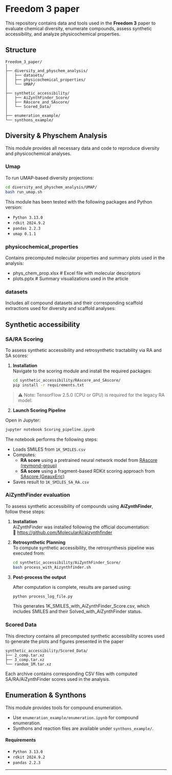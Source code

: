 
# Freedom 3 paper

This repository contains data and tools used in the **Freedom 3** paper to evaluate chemical diversity, enumerate compounds, assess synthetic accessibility, and analyze physicochemical properties.

##  Structure

```
Freedom_3_paper/
│
├── diversity_and_physchem_analysis/
│   ├── datasets/
│   ├── physicochemical_properties/
│   └── UMAP/
│
├── synthetic_accessibility/
│   ├── AiZynthFinder_Score/
│   ├── RAscore_and_SAscore/
│   └── Scored_Data/
│
├── enumeration_example/
└── synthons_example/
```

##  Diversity & Physchem Analysis
This module provides all necessary data and code to reproduce diversity and physicochemical analyses.

### Umap
To run UMAP-based diversity projections:

```bash
cd diversity_and_physchem_analysis/UMAP/
bash run_umap.sh
```
This module has been tested with the following packages and Python version:
- `Python 3.13.0`
- `rdkit 2024.9.2`
- `pandas 2.2.3`
- `umap 0.1.1`

### physicochemical_properties
Contains precomputed molecular properties and summary plots used in the analysis:

- phys_chem_prop.xlsx # Excel file with molecular descriptors
- plots.pptx # Summary visualizations used in the article

### datasets
Includes all compound datasets and their corresponding scaffold extractions used for diversity and scaffold analyses:

## Synthetic accessibility

### SA/RA Scoring

To assess synthetic accessibility and retrosynthetic tractability via RA and SA scores:

1. **Installation**  
   Navigate to the scoring module and install the required packages:

   ```bash
   cd synthetic_accessibility/RAscore_and_SAscore/
   pip install -r requirements.txt
    ```
> ⚠️ Note: TensorFlow 2.5.0 (CPU or GPU) is required for the legacy RA model.  

2. **Launch Scoring Pipeline**

Open in Jupyter:

```bash
jupyter notebook Scoring_pipeline.ipynb
```
The notebook performs the following steps:

- Loads SMILES from `1K_SMILES.csv`
- Computes:
    - **RA score** using a pretrained neural network model from [RAscore (reymond-group)](https://github.com/reymond-group/RAscore.git)
    - **SA score** using a fragment-based RDKit scoring approach from [SAscore (GeauxEric)](https://github.com/GeauxEric/SAscore.git)
- Saves result to `1K_SMILES_SA_RA.csv`

###  AiZynthFinder evaluation

To assess synthetic accessibility of compounds using **AiZynthFinder**, follow these steps:

1. **Installation**  
   AiZynthFinder was installed following the official documentation:  
   🔗 https://github.com/MolecularAI/aizynthfinder
   
2. **Retrosynthetic Planning**  
   To compute synthetic accessibility, the retrosynthesis pipeline was executed from:

   ```bash
   cd synthetic_accessibility/AiZynthFinder_Score/
   bash process_with_Aizynthfinder.sh
   ```

3. **Post-process the output**
    
    After computation is complete, results are parsed using:
    
    ```bash
    python process_log_file.py
    ```
    This generates 1K_SMILES_with_AiZynthFinder_Score.csv, which includes SMILES and their Solved_with_AiZynthFinder status.

### Scored Data

This directory contains all precomputed synthetic accessibility scores used to generate the plots and figures presented in the paper
```
synthetic_accessibility/Scored_Data/
├── 2_comp.tar.xz
├── 3_comp.tar.xz
└── random_1M.tar.xz
```
Each archive contains corresponding CSV files with computed SA/RA/AiZynthFinder scores used in the analysis.

## Enumeration & Synthons

This module provides tools for compound enumeration.

- Use `enumeration_example/enumeration.ipynb` for compound enumeration.
- Synthons and reaction files are available under `synthons_example/`.

#### Requirements

- `Python 3.13.0`
- `rdkit 2024.9.2`
- `pandas 2.2.3`

---


